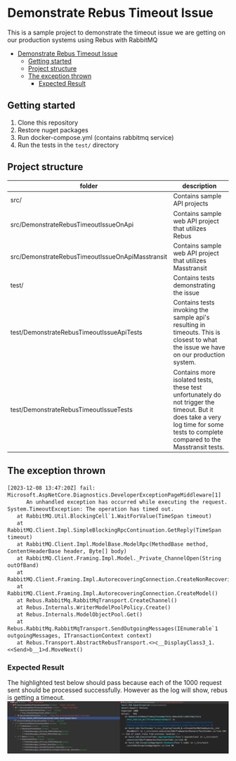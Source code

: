 # Demonstrate Rebus Timeout Issue

This is a sample project to demonstrate the timeout issue we are getting on our production systems using Rebus with RabbitMQ

<!-- TOC -->
* [Demonstrate Rebus Timeout Issue](#demonstrate-rebus-timeout-issue)
  * [Getting started](#getting-started)
  * [Project structure](#project-structure)
  * [The exception thrown](#the-exception-thrown)
    * [Expected Result](#expected-result)
<!-- TOC -->

## Getting started

1. Clone this repository
2. Restore nuget packages
3. Run docker-compose.yml (contains rabbitmq service)
4. Run the tests in the `test/` directory

## Project structure

| folder                                           | description                                                                                                                                                                       |
|--------------------------------------------------|-----------------------------------------------------------------------------------------------------------------------------------------------------------------------------------|
| src/                                             | Contains sample API projects                                                                                                                                                      |
| src/DemonstrateRebusTimeoutIssueOnApi            | Contains sample web API project that utilizes Rebus                                                                                                                               |
| src/DemonstrateRebusTimeoutIssueOnApiMasstransit | Contains sample web API project that utilizes Masstransit                                                                                                                         |
| test/                                            | Contains tests demonstrating the issue                                                                                                                                            |
| test/DemonstrateRebusTimeoutIssueApiTests        | Contains tests invoking the sample api's resulting in timeouts. This is closest to what the issue we have on our production system.                                               |
| test/DemonstrateRebusTimeoutIssueTests           | Contains more isolated tests, these test unfortunately do not trigger the timeout. But it does take a very log time for some tests to complete compared to the Masstransit tests. |

## The exception thrown

```
[2023-12-08 13:47:20Z] fail: Microsoft.AspNetCore.Diagnostics.DeveloperExceptionPageMiddleware[1]
      An unhandled exception has occurred while executing the request.
System.TimeoutException: The operation has timed out.
   at RabbitMQ.Util.BlockingCell`1.WaitForValue(TimeSpan timeout)
   at RabbitMQ.Client.Impl.SimpleBlockingRpcContinuation.GetReply(TimeSpan timeout)
   at RabbitMQ.Client.Impl.ModelBase.ModelRpc(MethodBase method, ContentHeaderBase header, Byte[] body)
   at RabbitMQ.Client.Framing.Impl.Model._Private_ChannelOpen(String outOfBand)
   at RabbitMQ.Client.Framing.Impl.AutorecoveringConnection.CreateNonRecoveringModel()
   at RabbitMQ.Client.Framing.Impl.AutorecoveringConnection.CreateModel()
   at Rebus.RabbitMq.RabbitMqTransport.CreateChannel()
   at Rebus.Internals.WriterModelPoolPolicy.Create()
   at Rebus.Internals.ModelObjectPool.Get()
   at Rebus.RabbitMq.RabbitMqTransport.SendOutgoingMessages(IEnumerable`1 outgoingMessages, ITransactionContext context)
   at Rebus.Transport.AbstractRebusTransport.<>c__DisplayClass3_1.<<Send>b__1>d.MoveNext()
```
### Expected Result

The highlighted test below should pass because each of the 1000 request sent should be processed successfully.
However as the log will show, rebus is getting a timeout.
![img.png](img.png)